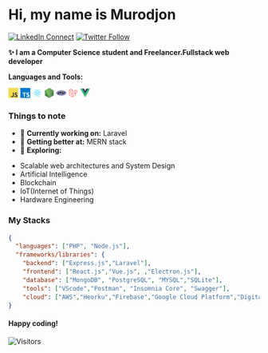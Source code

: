 # Hi, my name is Murodjon 

[![LinkedIn Connect](https://img.shields.io/badge/%20-Connect-black?color=545B60&labelColor=0e76a8&logo=linkedin&logoColor=f5f7fe)](https://www.linkedin.com/in/murod-makhmudov-871955186/)
[![Twitter Follow](https://img.shields.io/badge/dynamic/json.svg?color=545B60&labelColor=00acee&logo=twitter&logoColor=FFFFFF&label=&query=%24[0].followers_count&url=https%3A%2F%2Fcdn.syndication.twimg.com%2Fwidgets%2Ffollowbutton%2Finfo.json%3Fscreen_names%3Diam_abdulloh&suffix=%20Followers)](https://twitter.com/Murod24710358)



**✨ I am a Computer Science student and Freelancer.Fullstack web developer**


**Languages and Tools:**  

<code><img height="20" src="https://raw.githubusercontent.com/github/explore/80688e429a7d4ef2fca1e82350fe8e3517d3494d/topics/javascript/javascript.png"></code>
<code><img height="20" src="https://raw.githubusercontent.com/github/explore/80688e429a7d4ef2fca1e82350fe8e3517d3494d/topics/typescript/typescript.png"></code>
<code><img height="20" src="https://raw.githubusercontent.com/github/explore/80688e429a7d4ef2fca1e82350fe8e3517d3494d/topics/react/react.png"></code>
<code><img height="20" src="https://raw.githubusercontent.com/github/explore/80688e429a7d4ef2fca1e82350fe8e3517d3494d/topics/nodejs/nodejs.png"></code> 
<code><img height="20" src="https://raw.githubusercontent.com/github/explore/80688e429a7d4ef2fca1e82350fe8e3517d3494d/topics/php/php.png"></code>
<code><img height="20" src="https://raw.githubusercontent.com/github/explore/80688e429a7d4ef2fca1e82350fe8e3517d3494d/topics/laravel/laravel.png"></code>
<code><img height="20" src="https://raw.githubusercontent.com/github/explore/80688e429a7d4ef2fca1e82350fe8e3517d3494d/topics/vue/vue.png"></code>





### Things to note

- 🔭 <b>Currently working on:</b> Laravel
- 🌱 <b>Getting better at:</b> MERN stack
- 🔬 <b>Exploring:</b> 
<ul>
     <li>Scalable web architectures and System Design</li>
     <li>Artificial Intelligence</li>
     <li>Blockchain</li>
     <li>IoT(Internet of Things)</li>
     <li>Hardware Engineering</li>
</ul>
 

### My Stacks

```json
{
  "languages": ["PHP", "Node.js"],
  "frameworks/libraries": {
    "backend": ["Express.js","Laravel"],
    "frontend": ["React.js","Vue.js", ,"Electron.js"],
    "database": ["MongoDB", "PostgreSQL", "MYSQL","SQLite"],
    "tools": ["VScode","Postman", "Insomnia Core", "Swagger"],
    "cloud": ["AWS","Heorku","Firebase","Google Cloud Platform","Digital Ocean"]
}
```



#### Happy coding!

<img alt="Visitors" src="https://visitor-badge.laobi.icu/badge?page_id=abon&color=2C2E56">
